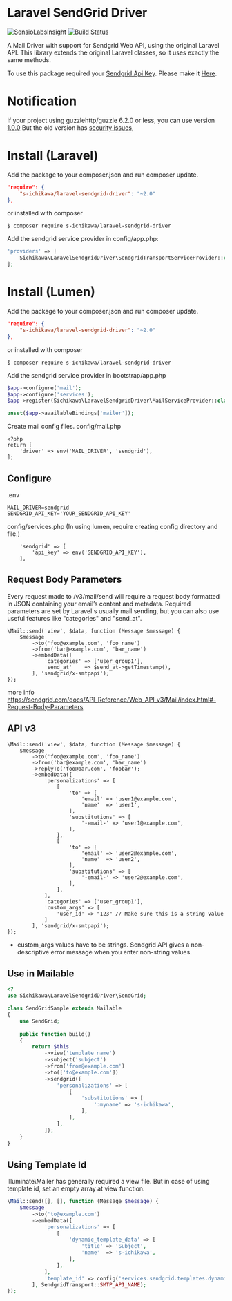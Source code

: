 Laravel SendGrid Driver
====

[![SensioLabsInsight](https://insight.sensiolabs.com/projects/4232643f-006c-473b-97ff-d0f67fa497ee/big.png)](https://insight.sensiolabs.com/projects/4232643f-006c-473b-97ff-d0f67fa497ee)
[![Build Status](https://scrutinizer-ci.com/g/s-ichikawa/laravel-sendgrid-driver/badges/build.png?b=master)](https://scrutinizer-ci.com/g/s-ichikawa/laravel-sendgrid-driver/build-status/master)

A Mail Driver with support for Sendgrid Web API, using the original Laravel API.
This library extends the original Laravel classes, so it uses exactly the same methods.

To use this package required your [Sendgrid Api Key](https://sendgrid.com/docs/User_Guide/Settings/api_keys.html).
Please make it [Here](https://app.sendgrid.com/settings/api_keys).

# Notification

If your project using guzzlehttp/guzzle 6.2.0 or less, you can use version [1.0.0](https://github.com/s-ichikawa/laravel-sendgrid-driver/tree/1.0.0)
But the old version has [security issues](https://github.com/guzzle/guzzle/releases/tag/6.2.1), 

# Install (Laravel)

Add the package to your composer.json and run composer update.
```json
"require": {
    "s-ichikawa/laravel-sendgrid-driver": "~2.0"
},
```

or installed with composer
```
$ composer require s-ichikawa/laravel-sendgrid-driver
```

Add the sendgrid service provider in config/app.php:
```php
'providers' => [
    Sichikawa\LaravelSendgridDriver\SendgridTransportServiceProvider::class
];
```

# Install (Lumen)

Add the package to your composer.json and run composer update.
```json
"require": {
    "s-ichikawa/laravel-sendgrid-driver": "~2.0"
},
```

or installed with composer
```
$ composer require s-ichikawa/laravel-sendgrid-driver
```

Add the sendgrid service provider in bootstrap/app.php
```php
$app->configure('mail');
$app->configure('services');
$app->register(Sichikawa\LaravelSendgridDriver\MailServiceProvider::class);

unset($app->availableBindings['mailer']);
```

Create mail config files.
config/mail.php
```
<?php
return [
    'driver' => env('MAIL_DRIVER', 'sendgrid'),
];
```

## Configure

.env
```
MAIL_DRIVER=sendgrid
SENDGRID_API_KEY='YOUR_SENDGRID_API_KEY'
```

config/services.php (In using lumen, require creating config directory and file.)
```
    'sendgrid' => [
        'api_key' => env('SENDGRID_API_KEY'),
    ],
```

## Request Body Parameters

Every request made to /v3/mail/send will require a request body formatted in JSON containing your email’s content and metadata.
Required parameters are set by Laravel's usually mail sending, but you can also use useful features like "categories" and "send_at".

```
\Mail::send('view', $data, function (Message $message) {
    $message
        ->to('foo@example.com', 'foo_name')
        ->from('bar@example.com', 'bar_name')
        ->embedData([
            'categories' => ['user_group1'],
            'send_at'    => $send_at->getTimestamp(),
        ], 'sendgrid/x-smtpapi');
});
```

more info
https://sendgrid.com/docs/API_Reference/Web_API_v3/Mail/index.html#-Request-Body-Parameters


## API v3

```
\Mail::send('view', $data, function (Message $message) {
    $message
        ->to('foo@example.com', 'foo_name')
        ->from('bar@example.com', 'bar_name')
        ->replyTo('foo@bar.com', 'foobar');
        ->embedData([
            'personalizations' => [
                [
                    'to' => [
                        'email' => 'user1@example.com',
                        'name'  => 'user1',
                    ],
                    'substitutions' => [
                        '-email-' => 'user1@example.com',
                    ],
                ],
                [
                    'to' => [
                        'email' => 'user2@example.com',
                        'name'  => 'user2',
                    ],
                    'substitutions' => [
                        '-email-' => 'user2@example.com',
                    ],
                ],
            ],
            'categories' => ['user_group1'],
            'custom_args' => [
                'user_id' => "123" // Make sure this is a string value
            ]
        ], 'sendgrid/x-smtpapi');
});
```

- custom_args values have to be strings. Sendgrid API gives a non-descriptive error message when you enter non-string values.


## Use in Mailable

```php
<?
use Sichikawa\LaravelSendgridDriver\SendGrid;

class SendGridSample extends Mailable
{
    use SendGrid;
    
    public function build()
    {
        return $this
            ->view('template name')
            ->subject('subject')
            ->from('from@example.com')
            ->to(['to@example.com'])
            ->sendgrid([
                'personalizations' => [
                    [
                        'substitutions' => [
                            ':myname' => 's-ichikawa',
                        ],
                    ],
                ],
            ]);
    }
}
```

## Using Template Id

Illuminate\Mailer has generally required a view file.
But in case of using template id, set an empty array at view function.
```php
\Mail::send([], [], function (Message $message) {
    $message
        ->to('to@example.com')
        ->embedData([
            'personalizations' => [
                [
                    'dynamic_template_data' => [
                        'title' => 'Subject',
                        'name'  => 's-ichikawa',
                    ],
                ],
            ],
            'template_id' => config('services.sendgrid.templates.dynamic_template_id'),
        ], SendgridTransport::SMTP_API_NAME);
});
```
